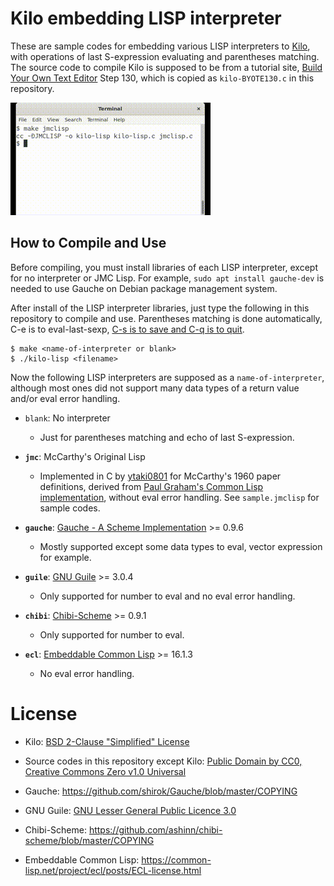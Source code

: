 # Kilo embedding LISP interpreter

These are sample codes for embedding various LISP interpreters to [Kilo](https://github.com/antirez/kilo), with operations of last S-expression evaluating and parentheses matching.
The source code to compile Kilo is supposed to be from a tutorial site, [Build Your Own Text Editor](https://viewsourcecode.org/snaptoken/kilo/) Step 130, which is copied as `kilo-BYOTE130.c` in this repository.

![demo](https://github.com/ytaki0801/kilo-lisp/blob/master/kilo-lisp.gif)

## How to Compile and Use

Before compiling, you must install libraries of each LISP interpreter, except for no interpreter or JMC Lisp. For example, `sudo apt install gauche-dev` is needed to use Gauche on Debian package management system.

After install of the LISP interpreter libraries, just type the following in this repository to compile and use. Parentheses matching is done automatically, C-e is to eval-last-sexp, [C-s is to save and C-q is to quit](https://github.com/antirez/kilo).

```
$ make <name-of-interpreter or blank>
$ ./kilo-lisp <filename>
```

Now the following LISP interpreters are supposed as a `name-of-interpreter`, although most ones did not support many data types of a return value and/or eval error handling.

* `blank`: No interpreter
	* Just for parentheses matching and echo of last S-expression.

* **`jmc`**: McCarthy's Original Lisp
	* Implemented in C by [ytaki0801](https://github.com/ytaki0801) for McCarthy's 1960 paper definitions, derived from [Paul Graham's Common Lisp implementation](http://www.paulgraham.com/lispcode.html), without eval error handling. See `sample.jmclisp` for sample codes.

* **`gauche`**: [Gauche - A Scheme Implementation](http://practical-scheme.net/gauche/) >= 0.9.6
	* Mostly supported except some data types to eval, vector expression for example.

* **`guile`**: [GNU Guile](https://www.gnu.org/software/guile/) >= 3.0.4
	* Only supported for number to eval and no eval error handling.

* **`chibi`**: [Chibi-Scheme](http://synthcode.com/wiki/chibi-scheme) >= 0.9.1
	* Only supported for number to eval.

* **`ecl`**: [Embeddable Common Lisp](https://common-lisp.net/project/ecl/) >= 16.1.3
	* No eval error handling.

# License

* Kilo: [BSD 2-Clause "Simplified" License](https://github.com/snaptoken/kilo-src/blob/master/LICENSE)

* Source codes in this repository except Kilo: [Public Domain by CC0, Creative Commons Zero v1.0 Universal](https://creativecommons.org/publicdomain/zero/1.0/)

* Gauche: https://github.com/shirok/Gauche/blob/master/COPYING

* GNU Guile: [GNU Lesser General Public Licence 3.0](http://www.gnu.org/licenses/lgpl.html)

* Chibi-Scheme: https://github.com/ashinn/chibi-scheme/blob/master/COPYING

* Embeddable Common Lisp: https://common-lisp.net/project/ecl/posts/ECL-license.html
